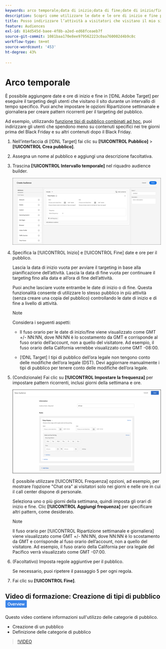 ```yaml
---
keywords: arco temporale;data di inizio;data di fine;date di inizio/fine;pianificazione di target;ripartizione settimanale;ripartizione giornaliera;ripartizione
description: Scopri come utilizzare le date e le ore di inizio e fine per eseguire il targeting degli utenti che visitano il sito durante un intervallo di tempo specifico.
title: Posso indirizzare l’attività a visitatori che visitano il mio sito in momenti specifici?
feature: Audiences
exl-id: 814d545d-baee-4f8b-a2ed-ed68fceaeb7f
source-git-commit: 1081baa170e8ee979562223c0aa760002d4b9c8c
workflow-type: tm+mt
source-wordcount: '453'
ht-degree: 43%

---
```


# Arco temporale

È possibile aggiungere date e ore di inizio e fine in [!DNL Adobe Target] per eseguire il targeting degli utenti che visitano il sito durante un intervallo di tempo specifico. Puoi anche impostare le opzioni Ripartizione settimanale e giornaliera per creare pattern ricorrenti per il targeting del pubblico.

Ad esempio, utilizzando [funzione tipi di pubblico combinati ad hoc](/help/main/c-target/combining-multiple-audiences.md#concept_A7386F1EA4394BD2AB72399C225981E5), puoi indirizzare gli utenti che spendono meno su contenuti specifici nei tre giorni prima del Black Friday e su altri contenuti dopo il Black Friday.

1. Nell’interfaccia di [!DNL Target] fai clic su **[!UICONTROL Pubblico]** > **[!UICONTROL Crea pubblico]**.
1. Assegna un nome al pubblico e aggiungi una descrizione facoltativa.
1. Trascina **[!UICONTROL Intervallo temporale]** nel riquadro audience builder.

   ![immagine target_timeframe_dialog](assets/target_timeframe_dialog.png)

1. Specifica la [!UICONTROL Inizio] e [!UICONTROL Fine] date e ore per il pubblico.

   Lascia la data di inizio vuota per avviare il targeting in base alla pianificazione dellʼattività. Lascia la data di fine vuota per continuare il targeting fino alla data e allʼora di fine dellʼattività.

   Puoi anche lasciare vuote entrambe le date di inizio o di fine. Questa funzionalità consente di utilizzare lo stesso pubblico in più attività (senza creare una copia del pubblico) controllando le date di inizio e di fine a livello di attività.

   >[!NOTE]
   >
   >Considera i seguenti aspetti:
   >
   >* Il fuso orario per le date di inizio/fine viene visualizzato come GMT +/- NN:NN, dove NN:NN è lo scostamento da GMT e corrisponde al fuso orario dell’account, non a quello del visitatore. Ad esempio, il fuso orario della California verrebbe visualizzato come GMT -08:00.
   >
   >* [!DNL Target] I tipi di pubblico dell’ora legale non tengono conto delle modifiche dell’ora legale (DST). Devi aggiornare manualmente i tipi di pubblico per tenere conto delle modifiche dell’ora legale.

1. (Condizionale) Fai clic su **[!UICONTROL Impostare la frequenza]** per impostare pattern ricorrenti, inclusi giorni della settimana e ore.

   ![Ripartizione settimanale e giornaliera](assets/week_and_day_parting.png)

   È possibile utilizzare [!UICONTROL Frequenza] opzioni, ad esempio, per mostrare l’opzione &quot;Chat ora&quot; ai visitatori solo nei giorni e nelle ore in cui il call center dispone di personale.

   Seleziona uno o più giorni della settimana, quindi imposta gli orari di inizio e fine. Clic **[!UICONTROL Aggiungi frequenza]** per specificare altri pattern, come desiderato.

   >[!NOTE]
   >
   >Il fuso orario per [!UICONTROL Ripartizione settimanale e giornaliera] viene visualizzato come GMT +/- NN:NN, dove NN:NN è lo scostamento da GMT e corrisponde al fuso orario dellʼaccount, non a quello del visitatore. Ad esempio, il fuso orario della California per ora legale del Pacifico verrà visualizzato come GMT -07:00.

1. (Facoltativo) Imposta regole aggiuntive per il pubblico.

   Se necessario, puoi ripetere il passaggio 5 per ogni regola.

1. Fai clic su **[!UICONTROL Fine]**.

## Video di formazione: Creazione di tipi di pubblico ![Badge panoramica](/help/main/assets/overview.png)

Questo video contiene informazioni sull&#39;utilizzo delle categorie di pubblico.

* Creazione di un pubblico
* Definizione delle categorie di pubblico

>[!VIDEO](https://video.tv.adobe.com/v/17392)
